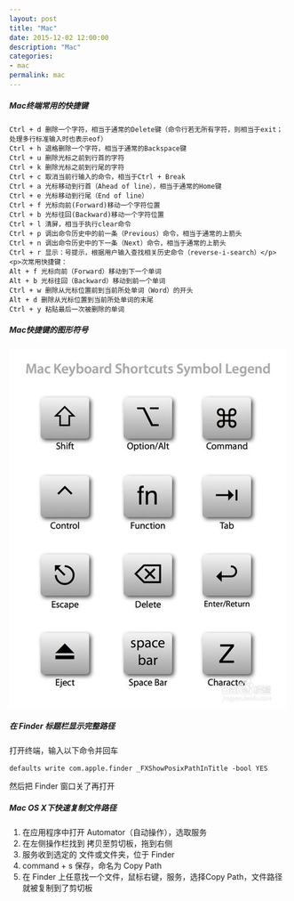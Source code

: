 ```yaml
---
layout: post
title: "Mac"
date: 2015-12-02 12:00:00
description: "Mac"
categories:
- mac
permalink: mac
---
```


##### Mac终端常用的快捷键
```vim
Ctrl + d 删除一个字符，相当于通常的Delete键（命令行若无所有字符，则相当于exit；处理多行标准输入时也表示eof）
Ctrl + h 退格删除一个字符，相当于通常的Backspace键
Ctrl + u 删除光标之前到行首的字符
Ctrl + k 删除光标之前到行尾的字符
Ctrl + c 取消当前行输入的命令，相当于Ctrl + Break
Ctrl + a 光标移动到行首（Ahead of line），相当于通常的Home键
Ctrl + e 光标移动到行尾（End of line）
Ctrl + f 光标向前(Forward)移动一个字符位置
Ctrl + b 光标往回(Backward)移动一个字符位置
Ctrl + l 清屏，相当于执行clear命令
Ctrl + p 调出命令历史中的前一条（Previous）命令，相当于通常的上箭头
Ctrl + n 调出命令历史中的下一条（Next）命令，相当于通常的上箭头
Ctrl + r 显示：号提示，根据用户输入查找相关历史命令（reverse-i-search）</p> <p>次常用快捷键：
Alt + f 光标向前（Forward）移动到下一个单词
Alt + b 光标往回（Backward）移动到前一个单词
Ctrl + w 删除从光标位置前到当前所处单词（Word）的开头
Alt + d 删除从光标位置到当前所处单词的末尾
Ctrl + y 粘贴最后一次被删除的单词
```
##### Mac快捷键的图形符号
![](/assets/img/keyborad.jpg)

##### 在 Finder 标题栏显示完整路径
打开终端，输入以下命令并回车
```vim
defaults write com.apple.finder _FXShowPosixPathInTitle -bool YES
```
然后把 Finder 窗口关了再打开

##### Mac OS X下快速复制文件路径
1. 在应用程序中打开 Automator（自动操作），选取服务  
2. 在左侧操作栏找到 拷贝至剪切板，拖到右侧  
3. 服务收到选定的 文件或文件夹，位于 Finder  
4. command + s 保存，命名为 Copy Path  
5. 在 Finder 上任意找一个文件，鼠标右键，服务，选择Copy Path，文件路径就被复制到了剪切板  
